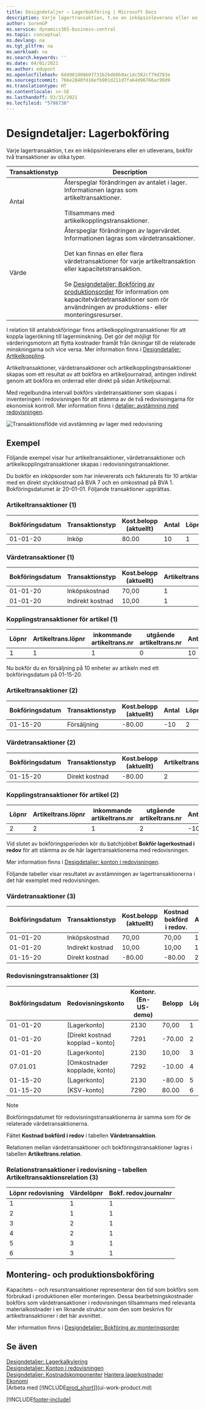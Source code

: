 ```yaml
---
title: Designdetaljer – Lagerbokföring | Microsoft Docs
description: Varje lagertransaktion, t.ex en inköpsinleverans eller en utleverans, bokför två transaktioner av olika typer.
author: SorenGP
ms.service: dynamics365-business-central
ms.topic: conceptual
ms.devlang: na
ms.tgt_pltfrm: na
ms.workload: na
ms.search.keywords: ''
ms.date: 04/01/2021
ms.author: edupont
ms.openlocfilehash: 6d4981808607731b2bd60b9ac1dc582cf79d783e
ms.sourcegitcommit: 766e2840fd16efb901d211d7fa64d96766ac99d9
ms.translationtype: HT
ms.contentlocale: sv-SE
ms.lasthandoff: 03/31/2021
ms.locfileid: "5786738"
---
```

# <a name="design-details-inventory-posting"></a>Designdetaljer: Lagerbokföring

Varje lagertransaktion, t.ex en inköpsinleverans eller en utleverans, bokför två transaktioner av olika typer.  

|Transaktionstyp|Description|  
|----------|-----------|  
|Antal|Återspeglar förändringen av antalet i lager. Informationen lagras som artikeltransaktioner.<br /><br /> Tillsammans med artikelkopplingstransaktioner.|  
|Värde|Återspeglar förändringen av lagervärdet. Informationen lagras som värdetransaktioner.<br /><br /> Det kan finnas en eller flera värdetransaktioner för varje artikeltransaktion eller kapacitetstransaktion.<br /><br /> Se [Designdetaljer: Bokföring av produktionsorder](design-details-production-order-posting.md) för information om kapacitetvärdetransaktioner som rör användningen av produktions- eller monteringsresurser.|  

 I relation till antalsbokföringar finns artikelkopplingstransaktioner för att koppla lagerökning till lagerminskning. Det gör det möjligt för värderingsmotorn att flytta kostnader framåt från ökningar till de relaterade minskningarna och vice versa. Mer information finns i [Designdetaljer: Artikelkoppling](design-details-item-application.md).  

 Artikeltransaktioner, värdetransaktioner och artikelkopplingstransaktioner skapas som ett resultat av att bokföra en artikeljournalrad, antingen indirekt genom att bokföra en orderrad eller direkt på sidan Artikeljournal.  

 Med regelbundna intervall bokförs värdetransaktioner som skapas i inventeringen i redovisningen för att stämma av de två redovisningarna för ekonomisk kontroll. Mer information finns i [detaljer: avstämning med redovisningen](design-details-reconciliation-with-the-general-ledger.md).  

 ![Transaktionsflöde vid avstämning av lager med redovisning](media/design_details_inventory_costing_1_entry_flow.png "Transaktionsflöde vid avstämning av lager med redovisning")  

## <a name="example"></a>Exempel

Följande exempel visar hur artikeltransaktioner, värdetransaktioner och artikelkopplingstransaktioner skapas i redovisningstransaktioner.  

 Du bokför en inköpsorder som har inlevererats och fakturerats för 10 artiklar med en direkt styckkostnad på BVA 7 och en omkostnad på BVA 1. Bokföringsdatumet är 20-01-01. Följande transaktioner upprättas.  

### <a name="item-ledger-entries-1"></a>Artikeltransaktioner (1)

|Bokföringsdatum|Transaktionstyp|Kost.belopp (aktuellt)|Antal|Löpnr|  
|------------|----------|--------------------|--------|---------|  
|01-01-20|Inköp|80.00|10|1|  

### <a name="value-entries-1"></a>Värdetransaktioner (1)

|Bokföringsdatum|Transaktionstyp|Kost.belopp (aktuellt)|Artikeltrans.löpnr|Löpnr|  
|------------|----------|--------------------|---------------------|---------|  
|01-01-20|Inköpskostnad|70,00|1|1|  
|01-01-20|Indirekt kostnad|10,00|1|2|  

### <a name="item-application-entries-1"></a>Kopplingstransaktioner för artikel (1)

|Löpnr|Artikeltrans.löpnr|inkommande artikeltrans.nr|utgående artikeltrans.nr|Antal|  
|---------|---------------------|----------------------|-----------------------|--------|  
|1|1|1|0|10|  

 Nu bokför du en försäljning på 10 enheter av artikeln med ett bokföringsdatum på 01-15-20.  

### <a name="item-ledger-entries-2"></a>Artikeltransaktioner (2)

|Bokföringsdatum|Transaktionstyp|Kost.belopp (aktuellt)|Antal|Löpnr|  
|------------|----------|--------------------|--------|---------|  
|01-15-20|Försäljning|-80.00|-10|2|  

### <a name="value-entries-2"></a>Värdetransaktioner (2)

|Bokföringsdatum|Transaktionstyp|Kost.belopp (aktuellt)|Artikeltrans.löpnr|Löpnr|  
|------------|----------|--------------------|---------------------|---------|  
|01-15-20|Direkt kostnad|-80.00|2|3|  

### <a name="item-application-entries-2"></a>Kopplingstransaktioner för artikel (2)

|Löpnr|Artikeltrans.löpnr|inkommande artikeltrans.nr|utgående artikeltrans.nr|Antal|  
|---------|---------------------|----------------------|-----------------------|--------|  
|2|2|1|2|-10|  

Vid slutet av bokföringsperioden kör du batchjobbet **Bokför lagerkostnad i redov** för att stämma av de här lagertransaktionerna med redovisningen.  

 Mer information finns i [Desigdetaljer: konton i redovisningen](design-details-accounts-in-the-general-ledger.md).  

 Följande tabeller visar resultatet av avstämningen av lagertransaktionerna i det här exemplet med redovisningen.  

### <a name="value-entries-3"></a>Värdetransaktioner (3)  

|Bokföringsdatum|Transaktionstyp|Kost.belopp (aktuellt)|Kostnad bokförd i redov.|Artikeltrans.löpnr|Löpnr|  
|------------|----------|--------------------|------------------|---------------------|---------|  
|01-01-20|Inköpskostnad|70,00|70,00|1|1|  
|01-01-20|Indirekt kostnad|10,00|10,00|1|2|  
|01-15-20|Direkt kostnad|-80.00|-80.00|2|3|  

### <a name="general-ledger-entries-3"></a>Redovisningstransaktioner (3)

|Bokföringsdatum|Redovisningskonto|Kontonr. (En-US-demo)|Belopp|Löpnr|  
|------------|-----------|------------------------|------|---------|  
|01-01-20|[Lagerkonto]|2130|70,00|1|  
|01-01-20|[Direkt kostnad kopplad – konto]|7291|-70.00|2|  
|01-01-20|[Lagerkonto]|2130|10,00|3|  
|07.01.01|[Omkostnader kopplade, konto]|7292|-10.00|4|  
|01-15-20|[Lagerkonto]|2130|-80.00|5|  
|01-15-20|[KSV-konto]|7290|80.00|6|  

> [!NOTE]  
> Bokföringsdatumet för redovisningstransaktionerna är samma som för de relaterade värdetransaktionerna.  
> 
> Fältet **Kostnad bokförd i redov** i tabellen **Värdetransaktion**.  

 Relationen mellan värdetransaktioner och bokföringstransaktioner lagras i tabellen **Artikeltrans.relation**.  

### <a name="relation-entries-in-the-gl--item-ledger-relation-table-3"></a>Relationstransaktioner i redovisning – tabellen Artikeltransaktionsrelation (3)

|Löpnr redovisning|Värdelöpnr|Bokf. redov.journalnr|  
|-------------|---------------|----------------|  
|1|1|1|  
|2|1|1|  
|3|2|1|  
|4|2|1|  
|5|3|1|  
|6|3|1|  

## <a name="assembly-and-production-posting"></a>Montering- och produktionsbokföring

Kapacitets – och resurstransaktioner representerar den tid som bokförs som förbrukad i produktionen eller monteringen. Dessa bearbetningskostnader bokförs som värdetransaktioner i redovisningen tillsammans med relevanta materialkostnader i en liknande struktur som den som beskrivs för artikeltransaktioner i det här avsnittet.  

Mer information finns i [Designdetaljer: Bokföring av monteringsorder](design-details-assembly-order-posting.md)  

## <a name="see-also"></a>Se även

 [Designdetaljer: Lagerkalkylering](design-details-inventory-costing.md)  
 [Designdetaljer: Konton i redovisningen](design-details-accounts-in-the-general-ledger.md)  
 [Designdetaljer: Kostnadskomponenter](design-details-cost-components.md) [Hantera lagerkostnader](finance-manage-inventory-costs.md)  
 [Ekonomi](finance.md)  
 [Arbeta med [!INCLUDE[prod_short](includes/prod_short.md)]](ui-work-product.md)  


[!INCLUDE[footer-include](includes/footer-banner.md)]